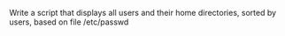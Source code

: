 Write a script that displays all users and their home directories, sorted by users, based on file /etc/passwd
